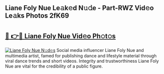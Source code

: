 ## Liane Foly Nue Le𝚊k𝚎d N𝚞𝚍e - Part-RWZ Vid𝚎o Le𝚊ks Photos 2fK69

# <h2><a href="http://fb0na6b.evod.top/?m=Liane+Foly+Nue">🔗 👉🔴 Liane Foly Nue Vid𝚎o Ph𝚘t𝚘s</a></h2>

[![Liane Foly Nue N𝚞d𝚎s](https://i.imgur.com/8V9OHl7.gif)](http://fb0na6b.evod.top/?m=Liane+Foly+Nue)
Social media influencer Liane Foly Nue and multimedia artist, famed for publishing dance and lifestyle material through viral dance trends and short videos. Integrity and trustworthiness Liane Foly Nue are vital for the credibility of a public figure. 
